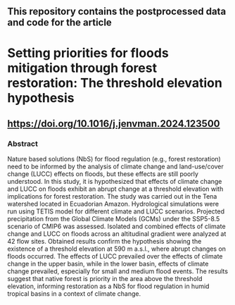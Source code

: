 ## This repository contains the postprocessed data and code for the article
# Setting priorities for floods mitigation through forest restoration: The threshold elevation hypothesis
## https://doi.org/10.1016/j.jenvman.2024.123500
### Abstract
Nature based solutions (NbS) for flood regulation (e.g., forest restoration) need to be informed by the analysis of climate change and land-use/cover change (LUCC) effects on floods, but these effects are still poorly understood. In this study, it is hypothesized that effects of climate change and LUCC on floods exhibit an abrupt change at a threshold elevation with implications for forest restoration. The study was carried out in the Tena watershed located in Ecuadorian Amazon. Hydrological simulations were run using TETIS model for different climate and LUCC scenarios. Projected precipitation from the Global Climate Models (GCMs) under the SSP5-8.5 scenario of CMIP6 was assessed. Isolated and combined effects of climate change and LUCC on floods across an altitudinal gradient were analyzed at 42 flow sites. Obtained results confirm the hypothesis showing the existence of a threshold elevation at 590 m a.s.l., where abrupt changes on floods occurred. The effects of LUCC prevailed over the effects of climate change in the upper basin, while in the lower basin, effects of climate change prevailed, especially for small and medium flood events. The results suggest that native forest is priority in the area above the threshold elevation, informing restoration as a NbS for flood regulation in humid tropical basins in a context of climate change.
